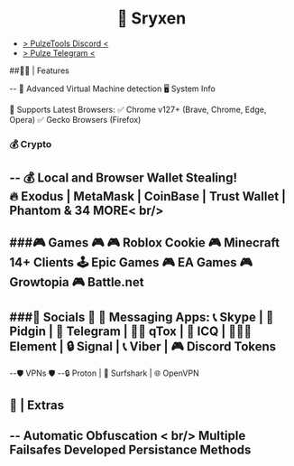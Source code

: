 <a id="top"></a>
<h1 align="center">
🔮 Sryxen
</h1>

 - [> PulzeTools Discord <](https://discord.gg/ahHWMAPU33)
 - [> Pulze Telegram <](https://t.me/pulzetools)

##🥷🏻 | Features

--
🛜 Advanced Virtual Machine detection
🖥️ System Info

🚀 Supports Latest Browsers:
✅ Chrome v127+ (Brave, Chrome, Edge, Opera)
✅ Gecko Browsers (Firefox)

### 💰 Crypto
--
💰 Local and Browser Wallet Stealing! <br>
🔥 Exodus | MetaMask | CoinBase | Trust Wallet | Phantom & 34 MORE< br/>
--
###🎮 Games 🎮
🎮 Roblox Cookie
🎮 Minecraft 14+ Clients
🕹 Epic Games
🎮 EA Games
🎮 Growtopia
🎮 Battle.net
--
###💬 Socials 💬
💬 Messaging Apps:
📞 Skype | 🐧 Pidgin | 📱 Telegram | 🧑‍💻 qTox | 💬 ICQ | 🧑‍🤝‍🧑 Element | 🔒 Signal | 📞 Viber | 🎮 Discord Tokens
--
--🛡 VPNs 🛡
--🔒 Proton | 🌊 Surfshark | 🌐 OpenVPN


## 🐀 | Extras
--
Automatic Obfuscation < br/>
Multiple Failsafes
Developed Persistance Methods
--
